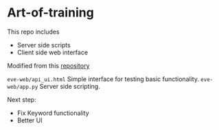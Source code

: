 # Art-of-training

This repo includes
* Server side scripts
* Client side web interface
  
Modified from this [repository](https://github.com/minimaxir/reddit-gpt-2-cloud-run)

`eve-web/api_ui.html` Simple interface for testing basic functionality.
`eve-web/app.py` Server side scripting.

Next step:
* Fix Keyword functionality
* Better UI
